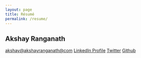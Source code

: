 ```yaml
---
layout: page
title: Résumé
permalink: /resume/
---
```


## Akshay Ranganath
[akshay@akshayranganath@com](mailto:akshay@akshayranganath@com)
[LinkedIn Profile](https://www.linkedin.com/in/akshayranganath)
[Twitter](https://twitter.com/rakshay)
[Github](https://github.com/akshayranganath)

<script type="text/javascript" src="https://www.gstatic.com/charts/loader.js"></script>

<script type="text/javascript">
  google.charts.load("current", {packages:["timeline"]});
  google.charts.setOnLoadCallback(drawChart);
  function drawChart() {
    var container = document.getElementById('example4.2');
    var chart = new google.visualization.Timeline(container);
    var dataTable = new google.visualization.DataTable();

    dataTable.addColumn({ type: 'string', id: 'Role' });
    dataTable.addColumn({ type: 'string', id: 'Name' });
    dataTable.addColumn({ type: 'date', id: 'Start' });
    dataTable.addColumn({ type: 'date', id: 'End' });
    dataTable.addRows([
      [ 'President', 'George Washington', new Date(1789, 3, 30), new Date(1797, 2, 4) ],
      [ 'President', 'John Adams', new Date(1797, 2, 4), new Date(1801, 2, 4) ],
      [ 'President', 'Thomas Jefferson', new Date(1801, 2, 4), new Date(1809, 2, 4) ]]);

    var options = {
      timeline: { groupByRowLabel: false }
    };

    chart.draw(dataTable, options);
  }
</script>

<div id="example4.2" style="height: 200px;"></div>
